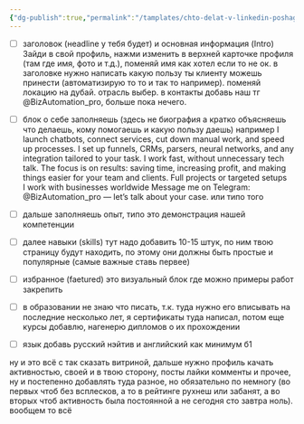 ```yaml
---
{"dg-publish":true,"permalink":"/tamplates/chto-delat-v-linkedin-poshagovo/","dgPassFrontmatter":true,"created":"2025-07-03T19:53:28.929+08:00","updated":"2025-07-03T20:16:00.586+08:00"}
---
```



- [ ] заголовок (нeadline у тебя будет) и основная информация (Intro)
Зайди в свой профиль, нажми изменить в верхней карточке профиля (там где имя, фото и т.д.), поменяй имя как хотел если то не ок. в заголовке нужно написать какую пользу ты клиенту можешь принести (автоматизирую то то и так то например). поменяй локацию на дубай. отрасль выбер. в контакты добавь наш тг @BizAutomation_pro, больше пока нечего. 

- [ ] блок о себе заполняешь (здесь не биография а кратко объясняешь что делаешь, кому помогаешь и какую пользу даешь)
например I launch chatbots, connect services, cut down manual work, and speed up processes. I set up funnels, CRMs, parsers, neural networks, and any integration tailored to your task.
I work fast, without unnecessary tech talk. The focus is on results: saving time, increasing profit, and making things easier for your team and clients.
Full projects or targeted setups  
I work with businesses worldwide
Message me on Telegram: @BizAutomation_pro — let’s talk about your case.
или типо того

- [ ] дальше заполняешь опыт, типо это демонстрация нашей компетенции

- [ ] далее навыки (skills) тут надо добавить 10-15 штук, по ним твою страницу будут находить, по этому они должны быть простые и популярные (самые важные ставь первее)

- [ ] избранное (faetured) это визуальный блок где можно примеры работ закрепить

- [ ] в образовании не знаю что писать, т.к. туда нужно его вписывать на последние несколько лет, я сертификаты туда написал, потом еще курсы добавлю, нагенерю дипломов о их прохождении

- [ ] язык добавь русский нэйтив и английский как минимум б1

ну и это всё с так сказать витриной, дальше нужно профиль качать активностью, своей и в твою сторону, посты лайки комменты и прочее, ну и постепенно добавлять туда разное, но обязательно по немногу (во первых чтоб без всплесков, а то в рейтинге рухнеш или забанят, а во вторых чтоб активность была постоянной а не сегодня сто завтра ноль). вообщем то всё